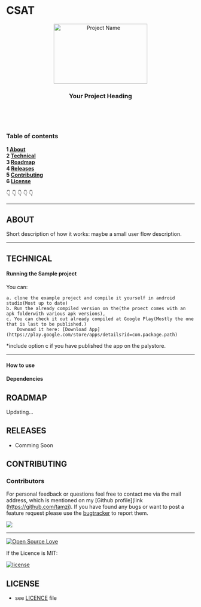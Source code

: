 # CSAT

<p align="center">
  <a href="https://github.com/yourUserName/YourProjectName">
    <img src="https://raw.githubusercontent.com/tamzi/ReadMe-MasterTemplates/master/android/art/readmEmasterTemplatesAndroid.jpg" alt="Project Name" width=250 height=160>
  </a>
  <h3 align="center">Your Project Heading</h3>

  <p style="align:center;>
    Brief description about your project. <br>
   And extra description.
    <br>
     <img src="https://forthebadge.com/images/badges/built-for-android.svg" alt="droidconKE2020 built for Android">
    <br>
    </p>

<br>

### Table of contents

**1 [About](#about)**<br>
**2 [Technical](#technical)**<br>
**3 [Roadmap](#roadmap)**<br>
**4 [Releases](#releases)**<br>
**5 [Contributing](#contributing)**<br>
**6 [License](#license)**<br>

:point_down: :point_down: :point_down: :point_down: :point_down:

<hr>

## ABOUT

Short description of how it works: maybe a small user flow description.

<hr>

## TECHNICAL

#### Running the Sample project

You can:

    a. clone the example project and compile it yourself in android studio(Most up to date)
    b. Run the already compiled version on the(the proect comes with an apk folderwith various apk versions),
    c. You can check it out already compiled at Google Play(Mostly the one that is last to be published.)
        Downoad it here: [Download App](https://play.google.com/store/apps/details?id=com.package.path)

\*include option c if you have published the app on the palystore.

<hr>

#### How to use

#### Dependencies

## ROADMAP

Updating...

## RELEASES

- Comming Soon

## CONTRIBUTING

### Contributors

For personal feedback or questions feel free to contact me via the mail address, which is mentioned on my [Github profile](link (https://github.com/tamzi). If you have found any bugs or want to post a feature request please use the [bugtracker](https://github.com/tamzi/ReadMe-MasterTemplates/issues) to report them.

<a href="https://github.com/tamzi/CSAT/graphs/contributors">
  <img src="https://contrib.rocks/image?repo=tamzi/CSAT" />
</a>

<hr>

[![Open Source Love](https://badges.frapsoft.com/os/v2/open-source-200x33.png?v=103)](https://github.com/ellerbrock/open-source-badge/)

If the Licence is MIT:

[![license](https://img.shields.io/github/license/mashape/apistatus.svg?style=for-the-badge)]()

## LICENSE

- see [LICENCE](https://github.com/tamzi/CSAT/LICENCE.md) file
